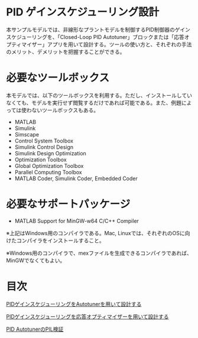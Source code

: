 # PID ゲインスケジューリング設計


本サンプルモデルでは、非線形なプラントモデルを制御するPID制御器のゲインスケジューリングを、「Closed-Loop PID Autotuner」ブロックまたは「応答オプティマイザー」アプリを用いて設計する。ツールの使い方と、それぞれの手法のメリット、デメリットを把握することができる。


# 必要なツールボックス


本モデルでは、以下のツールボックスを利用する。ただし、インストールしていなくても、モデルを実行せず閲覧するだけであれば可能である。また、例題によっては使わないツールボックスもある。



   -  MATLAB 
   -  Simulink 
   -  Simscape 
   -  Control System Toolbox 
   -  Simulink Control Design 
   -  Simulink Design Optimization 
   -  Optimization Toolbox 
   -  Global Optimization Toolbox 
   -  Parallel Computing Toolbox 
   -  MATLAB Coder, Simulink Coder, Embedded Coder 

# 必要なサポートパッケージ

   -  MATLAB Support for MinGW-w64 C/C++ Compiler 



※上記はWindows用のコンパイラである。Mac, Linuxでは、それぞれのOSに向けたコンパイラをインストールすること。




※Windows用のコンパイラで、mexファイルを生成できるコンパイラであれば、MinGWでなくてもよい。


# 目次


[PIDゲインスケジューリングをAutotunerを用いて設計する](/design_GainScheduling_with_Autotuner_md.md)




[PIDゲインスケジューリングを応答オプティマイザーを用いて設計する](/design_GainScheduling_with_ResponseEstimator_md.md)




[PID AutotunerのPIL検証](/GainScheduling_PIL_md.md)



